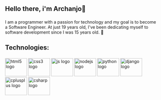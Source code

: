 <link rel="stylesheet" type='text/css' href="https://cdn.jsdelivr.net/gh/devicons/devicon@latest/devicon.min.css" />

<h2 align="left">Hello there, i'm Archanjo👋</h2>

###

<p align="left">I am a programmer with a passion for technology and my goal is to become a Software Engineer. At just 19 years old, I've been dedicating myself to software development since I was 15 years old. 🚀</p>

###

###

<h2 align="left">Technologies:</h2>


###

###

<div align="left">
  <img src="https://github.com/pauloarchanjo/logo-assets/blob/main/colored-logos/HTML-colored-svg.svg" height="60" width="72" alt="html5 logo" />
  <img src="https://github.com/pauloarchanjo/logo-assets/blob/main/colored-logos/CSS-colored-svg.svg" height="60" width="72" alt="css3 logo" />
  <img src="https://github.com/pauloarchanjo/logo-assets/blob/main/colored-logos/JS-colored-svg.svg" height="60" width="72" alt="js logo" />
  <img src="https://github.com/pauloarchanjo/logo-assets/blob/main/colored-logos/Node-colored-svg.svg" height="60" width="72" alt="nodejs logo" />
  <img src="https://github.com/pauloarchanjo/logo-assets/blob/main/colored-logos/Python-colored-svg.svg" height="60" width="72" alt="python logo" />
  <img src="https://github.com/pauloarchanjo/logo-assets/blob/main/colored-logos/Django-colored-svg.svg" height="60" width="72" alt="django logo" />
  <img src="https://github.com/pauloarchanjo/logo-assets/blob/main/colored-logos/C%2B%2B-colored-svg.svg" height="60" width="72" alt="cplusplus logo" />
  <img src="https://github.com/pauloarchanjo/logo-assets/blob/main/colored-logos/CSharp-colored-svg.svg" height="60" width="72" alt="csharp logo" />
</div>
